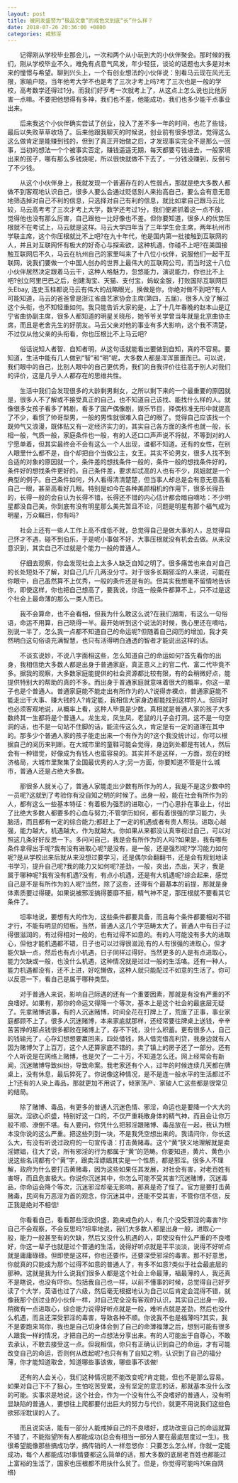```yaml
---
layout: post
title: 被网友盛赞为“极品文章”的戒色文到底“长”什么样？
date: 2018-07-26 20:36:00 +0800
categories: 戒邪淫
---
```


　　记得刚从学校毕业那会儿，一次和两个从小玩到大的小伙伴聚会。那时候的我们，刚从学校毕业不久，难免有点意气风发，年少轻狂，谈论的话题也大多是对未来的憧憬与希望。聊到兴头上，一个有创业想法的小伙伴说：别看马云现在风光无限，家喻户晓，当年他考大学不也是考了三次才考上吗?考了三次也是一般的学校，高考数学还得过1分。而我们好歹考一次就考上了，从这点上怎么说也比他厉害一点嘛。不要把他想得有多神，我们也不差，他能成功，我们也多少能干点事业出来。
　　后来我这个小伙伴确实尝试了创业，投入了差不多一年的时间，也花了些钱，最后以失败草草收场了。后来他跟我聊天的时候说，创业前有很多想法，觉得这么这么做肯定是能赚到钱的，但到了真正开始做之后，才发现事实完全不是那么一回事，当初的想法一个个被事实否定，赚钱遥遥无期，每天都要亏钱进去，一般家境出来的孩子，哪有那么多钱烧呢，所以很快就做不下去了，一分钱没赚到，反倒亏了不少钱。
　　从这个小伙伴身上，我就发现一个普遍存在的人性弱点，那就是绝大多数人都做不到客观地认识自己，很多人要么会通过贬低别人来抬高自己，要么会有意无意地筛选掉对自己不利的信息，只选择对自己有利的信息，就比如拿自己跟马云比较，马云高考考了三次才考上大学，数学还考过1分，我们便紧抓着这一点不放，觉得他也没有那么厉害，自己跟他一比好像也不差。但你要知道，很多人的优势压根就不在考试上，马云就是这样。马云大学四年当了三年学生会主席，两年杭州市学联主席，这个你压根就比不上吧?在九十年代，他是国内第一批接触到互联网的人，并且对互联网怀有极大的好奇心与探索欲，这种机遇，你碰不上吧?在美国接触互联网后不久，马云在杭州自己的家里叫来了十八位小伙伴，说服他们一起干互联网，说我们要做一个中国人创办的世界上最伟大的互联网公司，而当时这十八位小伙伴居然决定跟着马云干，这种人格魅力，忽悠能力，演说能力，你也比不上吧?创立阿里巴巴之后，创建淘宝、天猫、支付宝，蚂蚁金服，打败国际互联网巨头Ebay, 连史玉柱都说马云有伟大的战略眼光，换做是你，你绝对做不到吧?有人可能知道，马云的爸爸曾是浙江省曲艺家协会主席(第四，五届)，很多人没了解过这个头衔，也不知轻重如何。我只能告诉大家的是，上了十几年春晚的赵本山是辽宁省曲协副主席，很多人都知道的明星关晓彤，她爷爷关学曾当年就是北京曲协主席，而且是老舍先生的好朋友。马云父亲对他的事业有多大影响，这个我不清楚，不过仅从他父亲的头衔看，你也压根比不上马云吧?
　　俗话说知人者智、自知者明，从这句话就能看出要做到自知，真的不容易。要知道，生活中能有几人做到“智”和“明”呢，大多数人都是浑浑噩噩而已。可以说，我们眼中的自己，比别人眼中的自己更优秀，我们的自我评价往往高于别人对我们的评价，这是几乎人人都存在的思维共性。
　　生活中我们会发现很多的大龄剩男剩女，之所以剩下来的一个最重要的原因就是，很多人不了解或不接受真正的自己，也不知道自己该找、能找什么样的人。就像很多女孩子看多了韩剧，看多了国产偶像剧，娱乐节目，择偶标准无形中就提高了不少，看惯了帅哥型男，一般的男性就很难入自己的眼了。觉得自己应该找一个既帅气又浪漫，既体贴又有一定经济实力的，其实自己各方面的条件也就一般，长相一般，气质一般，家庭条件也一般，有的人还口口声声说不将就，不等到对的人宁愿单着，但其实最终会不会有这么一个人出现，谁都不知道。还有的女性，在别人眼里什么都不是，自个却把自个当做公主，女王。其实不论男女，很多人找不到合适的对象的原因就一个，条件差的想找条件一般的，条件一般的想找条件好的，条件好的想找条件更好的。自己条件差，要求却忒高的人也有不少，凤姐就是一个典型的例子。自己条件如何，外人看得清清楚楚，但当事人却总是会有意无意高看自己一眼，甚至高看好几眼。特别是如今在各种美颜相机的作用下，很多长得丑的，长得一般的会自认为长得不错，长得还不错的内心估计都会暗自嘀咕：不少明星都没自己美，你到底有没有明星那么美先暂且不论，问题是明星有那个福气成为明星，万众瞩目，你有吗?
　　社会上还有一些人工作上高不成低不就，总觉得自己是做大事的人，总觉得自己怀才不遇，碰不到伯乐，于是呢小事做不好，大事压根就没有机会去做。从来没意识到，其实自己不过就是个能力一般的普通人。
　　仔细去观察，你会发现社会上太多人缺乏自知之明了。很多痛苦也来自对自己的长处短处不了解，对自己几斤几两没分寸。对于很多长期邪淫的人来说，可能在你眼中，自己虽然算不上优秀，一般的条件还是有的。但其实我想毫不留情地告诉你，即使这样，你也把自己想高了，要我说，你连一般条件都算不上，只不过是这个社会上最命薄的那么一类人而已。
　　我不会算命，也不会看相，但我为什么敢这么说?在我们湖南，有这么一句俗语，命运不用算，自己晓得一半。最开始听到这个说法的时候，我心里还在嘀咕，别说一半了，怎么我一点都不知道自己的命运呢?但随着自己阅历的增加，我才突然明白这句俗语充满智慧，也只有活得明白通透的智者才能说出这样的话。
　　不谈玄说妙，不说八字面相这些，怎么知道自己的命运如何?首先看你的出身，我相信绝大多数人都是出身于普通家庭，真正意义上的官二代、富二代毕竟不多。据我的观察，大多数家庭能提供的社会资源都比较有限，有的会稍微好点，能提供特别大的帮助的真的不多。而出身于普通家庭就意味着很大的概率，你这一辈子也是个普通人。普通家庭能不能走出有所作为的人?说得赤裸点，普通家庭能不能走出干大事、赚大钱的人?肯定能，我相信大家身边都能找到这样的人。但同时也必须客观地说，从概率上看，这种人毕竟是少数。真相就是普通人家的孩子大多数终其一生都将是个普通人。龙生龙，凤生凤，老鼠的儿子会打洞。这不是一句空洞的话，也不是一句站不住脚的话，能流传这么久，肯定是有一定的道理在其中的。那多少个普通人家的孩子能走出来一个有作为的?这个我没统计过，你可以根据自己的阅历来判断。在大城市里的童鞋可能会觉得，身边到处都是有钱人，然后会有一种错觉，好像成为有钱人也蛮容易的。其实并不是这样，一方面，现在的经济格局，大城市里聚集了全国最优秀的人才;另一方面，你要知道不管是什么城市，普通人还是占绝大多数。
　　那很多人就关心了，普通人家能走出少数有所作为的人，我是不是这少数中的一员呢?这就到了考验你有没自知之明的时候了。出身一般，能在社会有所作为的人，都有这么一些基本特征：有着极为强烈的进取心，一门心思扑在事业上，付出了比绝大多数人都要多的心血与努力;不管学历如何，都有着很强的学习能力，头脑活，而且都有一定的综合能力;都赶上了一定的机遇或者有贵人帮扶。进取心越强，能力越大，机遇越大，作为就越大。你如果从来都没认真审视过自己，可以对照这几条好好反思一下。多问问自己，我是会有所作为的人吗?如果是，我有哪些条件拿得出手呢?我有没有进取心呢?是没有，是一般，还是强烈呢?学习能力如何呢?是从学校出来后就从来没想过要学习，还是偶尔会翻翻书，还是会有规划地读书学习，提升自己呢?我的能力又如何呢?差劲，一般，突出，杰出，天才，我是属于哪种呢?我有没有机遇?没有，有点小机遇，还是有大机遇呢?综合起来，感觉自己是不是有所作为的人呢?当然，除了这些，还得有个最基本的前提，那就是身体素质要过得硬。如果说被邪淫搞得萎靡不振，精气神不足，那压根就不要看其它条件了。
　　坦率地说，要想有大的作为，这些条件都要具备，而且每个条件都要相对不错才行，不能有明显的短板。当然，普通人这几个字范畴太大了。普通人中有日子过得很滋润的，有过得相对一般的，也有过得不如意的。有的人可能没有多大的进取心，但他才能机遇都不错，日子也可以过得很滋润;有的人有很强的进取心，但才能欠缺一点，然后也有点小机遇，日子同样过得好。当然更多的人是有点进取心，能力欠缺或一般，也没什么机遇，这种情况就是过过一般的生活咯。还有一种人，能力机遇都没有，还不上进，好吃懒做，这种人就只能配过不如意的生活了。你可以反思一下，看自己是属于哪种类型。
　　对于普通人来说，影响自己际遇的还有一个重要因素，那就是有没有严重的不良嗜好。如果有，那你的命运又得降一个等次，基本上是这个社会的最底层无疑了。先拿赌博说事，有的人沉迷赌博，时间全花在打牌上了，荒废了正事，事业家庭都顾不上了。很多人沉迷赌博，本来家底就那样，还经常要往牌桌上送钱，辛辛苦苦挣的那点钱很多都败在赌博上了，存不下钱，没什么积蓄。更有很多人，自己的钱输光了，心存幻想想要赢回来，四处借钱，熟人借完借高利贷，我身边就有人因为赌博欠了上百万，这个人还算家底不错的，卖了镇上的房子还了一部分。还有个人听说是在网络上赌博，也是欠了一二十万，不知道怎么还。网上经常会有新闻，沉迷赌博导致纠纷，导致命案。我老家还有个人，过年的时候连续几天都在牌桌上，没有休息，最后猝死了。你说像这种情况，是不是连一般水平的生活都过不上?还有的人染上毒品，那就更加不用说了，倾家荡产、家破人亡这些都是很常见的结局。
　　除了赌博、毒品，有更多的普通人沉迷色情、邪淫，命运也是要降一个大大的层次。淫欲心炽盛，特别好这一口的，不仅严重耗散身体的精气神，而且会让你万般不顺、潦倒不堪。有人要问，你凭什么把邪淫跟赌博、毒品放在一起，我认为根本没你说的这么严重。把这些列到一块，不是我凭空想出来的。我请问你，你长这么大，有没有听说过政府的一句宣传语：打击黄赌毒。这个“黄”狭义地理解就是卖淫嫖娼，往大了说，所有邪淫的行为都属于“黄”的范畴。你要知道，黄片、黄色小说这些名词都有个“黄”字，跟卖淫嫖娼其实是一个性质，都是邪淫。很多人不理解，政府为什么要打击黄赌毒，因为这些如果任其发展，对社会有害，对老百姓有害呀，而且危害极大。你说你沉迷其中，你怎么可能不受其害?沉迷赌博，沉迷毒品，你命运会降个等次，沉迷邪淫却毫无影响，那真是奇了怪了。官方是要打击黄赌毒，民间有万恶淫为首的观念，你沉迷其中，还能不受其害，不管你信不信，反正我是绝对不相信!
　　你看看自己，看看那些淫欲炽盛，跑来戒色的人，有几个没受邪淫的毒害?你自己不会观察，不会反思吗?坦率地说，我们大多数人都是出身一般，进取心一般，能力一般甚至有的欠缺，然后又没什么机遇的人，即使没有什么严重的不良嗜好，你这一辈子也就是过个普通的生活，说得好听点就是平平淡淡，说得不好听点就是庸庸碌碌。但即使是这样，你也还要作，还要深受邪淫的毒害。那不好意思，你就真的只能成为那个过得不如意的普通人了，有多不如意?类似于社会最底层的那种。这就是我为什么说我们很多人都是这个社会上命最薄，福最薄的人，我还真不是瞎说，也没有吓你。包括我自己也一样，以前不懂事的时候，总觉得自己好歹读了个大学，英语也过了六级，然后毫无根据地认为自己以后肯定会混得不错，就像我那个创过业的小伙伴一样，对自己完全没有客观的认识，其实自己出身一般，稍微有一点进取心，综合能力说得好听点就是一般，难听点就是差劲，然后也没什么机遇，而且还深受邪淫的毒害，导致各种不顺。你说我不也是福薄吗?其实，我不是要跑来骂你，我也是自己切身体会到了自己的命薄福薄之后，想到可能有很多人跟我一样的情况，才把自己的一点想法分享出来。有的人可能出于自尊心，不敢去承认，不敢去接受这一点。但我相信，你只有正确认识到自己的命运，才有可能改变自己的命运，否则何从改起呢?也只有有了自知之明，认识到了自己的福分薄，你才能知道取舍，知道哪些事该做，哪些事不该做!
　　还有的人会关心，我们这种情况能不能改变呢?肯定能，但也不是那么容易。如果对自己下不了狠心，生怕吃苦受累，没有坚定的意志的话，那就基本没什么改的可能。实事求是地说，这个社会，作为一个没有什么不良嗜好的普通人，没有明显缺陷的普通人，要想往上爬都要付出巨大的努力与代价，就更不用说我们这些色欲邪淫耽误的人了。
　　而且说实话，能有一部分人能戒掉自己的不良嗜好，成功改变自己的命运就算不错了，不能指望所有人都能成功(总会有相当一部分人要在最底层度过一生)。我很希望能像那些搞成功学，搞传销的人一样忽悠你：只要怎么怎么样，你就一定能成功，每个人都能成功!事情要都这么简单的话，那大多数的底层老百姓也都能过上富裕的生活了，国家也压根都不用扶什么贫了。但是，你觉得可能吗?(来自网络)